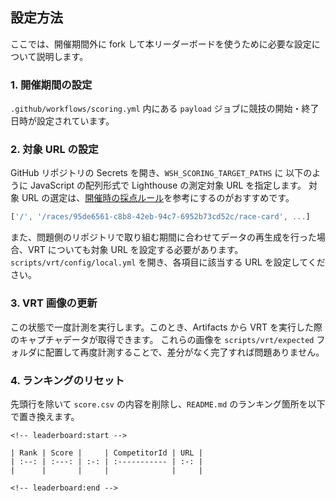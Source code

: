 ## 設定方法

ここでは、開催期間外に fork して本リーダーボードを使うために必要な設定について説明します。

### 1. 開催期間の設定

`.github/workflows/scoring.yml` 内にある `payload` ジョブに競技の開始・終了日時が設定されています。

### 2. 対象 URL の設定

GitHub リポジトリの Secrets を開き、`WSH_SCORING_TARGET_PATHS` に 以下のように JavaScript の配列形式で Lighthouse の測定対象 URL を指定します。
対象 URL の選定は、[開催時の採点ルール](https://github.com/CyberAgentHack/web-speed-hackathon-2022#%E6%8E%A1%E7%82%B9)を参考にするのがおすすめです。

```javascript
['/', '/races/95de6561-c8b8-42eb-94c7-6952b73cd52c/race-card', ...]
```

また、問題側のリポジトリで取り組む期間に合わせてデータの再生成を行った場合、VRT についても対象 URL を設定する必要があります。
`scripts/vrt/config/local.yml` を開き、各項目に該当する URL を設定してください。

### 3. VRT 画像の更新

この状態で一度計測を実行します。このとき、Artifacts から VRT を実行した際のキャプチャデータが取得できます。
これらの画像を `scripts/vrt/expected` フォルダに配置して再度計測することで、差分がなく完了すれば問題ありません。

### 4. ランキングのリセット

先頭行を除いて `score.csv` の内容を削除し、`README.md` のランキング箇所を以下で置き換えます。

```
<!-- leaderboard:start -->

| Rank | Score |     | CompetitorId | URL |
| :--: | :---: | :-: | :----------- | :-: |
|      |       |     |              |     |

<!-- leaderboard:end -->
```
